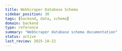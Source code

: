 ```yaml
---
title: WebScraper Database Schema
sidebar_position: 30
tags: [backend, data, schema]
domain: backend
type: reference
summary: "WebScraper database schema documentation"
status: active
last_review: 2025-10-22
---
```


